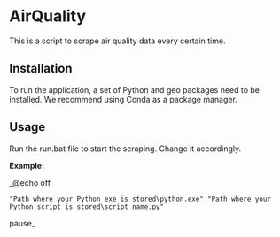 # AirQuality
This is a script to scrape air quality data every certain time.

## Installation
To run the application, a set of Python and geo packages need to be installed. We recommend using Conda as a package manager.

## Usage
Run the run.bat file to start the scraping. Change it accordingly.

**Example:**

_@echo off

``
"Path where your Python exe is stored\python.exe" "Path where your Python script is stored\script name.py"
``

pause_
